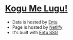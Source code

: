 # [Kogu Me Lugu!](https://www.kogumelugu.ee)

- Data is hosted by [Entu](https://www.entu.ee)
- Page is hosted by [Netlify](https://www.netlify.com)
- It's built with [Entu SSG](https://ssg.entu.eu)
